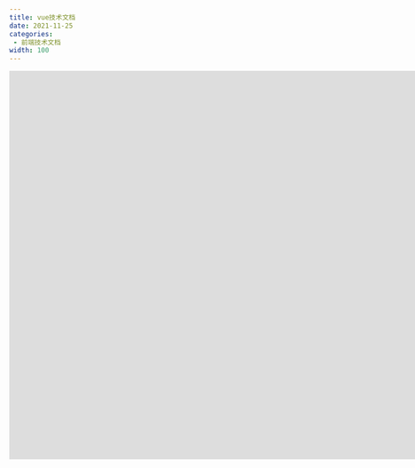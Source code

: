 ```yaml
---
title: vue技术文档
date: 2021-11-25
categories: 
 - 前端技术文档
width: 100
---
```

<iframe src="https://cn.vuejs.org/" width="1630px" height="700px" frameborder="0"></iframe>
<!-- This is theme-reco. -->